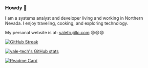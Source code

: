 ### Howdy 👋

I am a systems analyst and developer living and working in Northern Nevada. I enjoy traveling, cooking, and exploring technology.

My personal website is at: [valetrujillo.com](https://valetrujillo.com/) 😄😄😄

<!--
**vale-tech/vale-tech** is a ✨ _special_ ✨ repository because its `README.md` (this file) appears on your GitHub profile.

Here are some ideas to get you started:

- 🔭 I’m currently working on ...
- 🌱 I’m currently learning ...
- 👯 I’m looking to collaborate on ...
- 🤔 I’m looking for help with ...
- 💬 Ask me about ...
- 📫 How to reach me: ...
- 😄 Pronouns: ...
- ⚡ Fun fact: ...
-->

[![GitHub Streak](https://github-readme-streak-stats.herokuapp.com?user=vale-tech&theme=radical)](https://git.io/streak-stats)

[![vale-tech's GitHub stats](https://github-readme-stats.vercel.app/api?username=vale-tech&show_icons=true&count_private=true&theme=radical)](https://github.com/vale-tech/github-readme-stats)

[![Readme Card](https://github-readme-stats.vercel.app/api/pin/?username=vale-tech&repo=vale-tech)](https://github.com/vale-tech/vale-tech)




